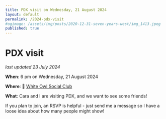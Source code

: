 ```yaml
---
title: PDX visit on Wednesday, 21 August 2024
layout: default
permalink: /2024-pdx-visit
#ogimage: /assets/img/posts/2020-12-31-seven-years-west/img_1413.jpeg
published: true
---
```

# PDX visit

_last updated 23 July 2024_

**When**: 6 pm on Wednesday, 21 August 2024

**Where**: 🦉 [White Owl Social Club](https://maps.apple.com/?address=1305%20SE%208th%20Ave,%20Portland,%20OR%20%2097214,%20United%20States&auid=9066579493767820725&ll=45.513525,-122.657849&lsp=9902&q=White%20Owl%20Social%20Club&t=m)

**What**: Cara and I are visiting PDX, and we want to see some friends!

If you plan to join, an RSVP is helpful - just send me a message so I have a loose idea about how many people might show!
